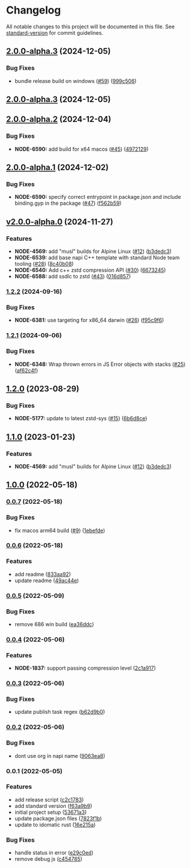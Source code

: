 # Changelog

All notable changes to this project will be documented in this file. See [standard-version](https://github.com/conventional-changelog/standard-version) for commit guidelines.

## [2.0.0-alpha.3](https://github.com/mongodb-js/zstd/compare/v2.0.0-alpha.2...v2.0.0-alpha.3) (2024-12-05)

### Bug Fixes

* bundle release build on windows ([#59](https://github.com/mongodb-js/zstd/issues/59)) ([999c506](https://github.com/mongodb-js/zstd/commit/999c5064f7e1033a889b4e1d9b3cd491a5ec2ff9))

## [2.0.0-alpha.3](https://github.com/mongodb-js/zstd/compare/v2.0.0-alpha.2...v2.0.0-alpha.3) (2024-12-05)

## [2.0.0-alpha.2](https://github.com/mongodb-js/zstd/compare/v2.0.0-alpha.1...v2.0.0-alpha.2) (2024-12-04)


### Bug Fixes

* **NODE-6590:** add build for x64 macos  ([#45](https://github.com/mongodb-js/zstd/issues/45)) ([4972129](https://github.com/mongodb-js/zstd/commit/4972129c5e1a48d4f448324e597df9c2a8f91f25))

## [2.0.0-alpha.1](https://github.com/mongodb-js/zstd/compare/v2.0.0-alpha.0...v2.0.0-alpha.1) (2024-12-02)


### Bug Fixes

* **NODE-6590:** specify correct entrypoint in package.json and include binding.gyp in the package ([#47](https://github.com/mongodb-js/zstd/issues/47)) ([f562b59](https://github.com/mongodb-js/zstd/commit/f562b59dea298ebf22a54106d71d3cf61b7fa8df))

## [v2.0.0-alpha.0](https://github.com/mongodb-js/zstd/compare/v1.2.2...v2.0.0-alpha.0) (2024-11-27)

### Features

* **NODE-4569:** add "musl" builds for Alpine Linux ([#12](https://github.com/mongodb-js/zstd/issues/12)) ([b3dedc3](https://github.com/mongodb-js/zstd/commit/b3dedc31a274df1eecb54b9092c8dd270f31c21c))
* **NODE-6539:** add base napi C++ template with standard Node team tooling ([#28](https://github.com/mongodb-js/zstd/issues/28)) ([8c40b08](https://github.com/mongodb-js/zstd/commit/8c40b08782969c87b85d5d1bea0a753db73cc87f))
* **NODE-6540:** Add c++ zstd compression API ([#30](https://github.com/mongodb-js/zstd/issues/30)) ([6673245](https://github.com/mongodb-js/zstd/commit/667324522600abc6f731b54a9d9a7c6e92954bef))
* **NODE-6588:** add ssdlc to zstd ([#43](https://github.com/mongodb-js/zstd/issues/43)) ([016d857](https://github.com/mongodb-js/zstd/commit/016d857ccb76f01ebaf18e01756b571338723a16))

### [1.2.2](https://github.com/mongodb-js/zstd/compare/v1.2.1...v1.2.2) (2024-09-16)


### Bug Fixes

* **NODE-6381:** use targeting for x86_64 darwin ([#26](https://github.com/mongodb-js/zstd/issues/26)) ([f95c9f6](https://github.com/mongodb-js/zstd/commit/f95c9f6b1e836cce7da4e6955181261110e88487))

### [1.2.1](https://github.com/mongodb-js/zstd/compare/v1.2.0...v1.2.1) (2024-09-06)


### Bug Fixes

* **NODE-6348:** Wrap thrown errors in JS Error objects with stacks ([#25](https://github.com/mongodb-js/zstd/issues/25)) ([af62c4f](https://github.com/mongodb-js/zstd/commit/af62c4f5f816386ce605c20641ad30cc74bb77e2))

## [1.2.0](https://github.com/mongodb-js/zstd/compare/v1.1.0...v1.2.0) (2023-08-29)


### Bug Fixes

* **NODE-5177:** update to latest zstd-sys ([#15](https://github.com/mongodb-js/zstd/issues/15)) ([6b6d8ce](https://github.com/mongodb-js/zstd/commit/6b6d8ce098de757c53fd52a09d47aa3e29ed2902))

## [1.1.0](https://github.com/mongodb-js/zstd/compare/v1.0.0...v1.1.0) (2023-01-23)


### Features

* **NODE-4569:** add "musl" builds for Alpine Linux ([#12](https://github.com/mongodb-js/zstd/issues/12)) ([b3dedc3](https://github.com/mongodb-js/zstd/commit/b3dedc31a274df1eecb54b9092c8dd270f31c21c))

## [1.0.0](https://github.com/mongodb-js/zstd/compare/v0.0.7...v1.0.0) (2022-05-18)

### [0.0.7](https://github.com/mongodb-js/zstd/compare/v0.0.6...v0.0.7) (2022-05-18)


### Bug Fixes

* fix macos arm64 build ([#9](https://github.com/mongodb-js/zstd/issues/9)) ([1ebefde](https://github.com/mongodb-js/zstd/commit/1ebefdedb761b34bcc721a934296d3ac9f0e7a1b))

### [0.0.6](https://github.com/mongodb-js/zstd/compare/v0.0.5...v0.0.6) (2022-05-18)


### Features

* add readme ([833aa92](https://github.com/mongodb-js/zstd/commit/833aa92213236ef35c4bd79d4c462751a3b4e634))
* update readme ([49ac44e](https://github.com/mongodb-js/zstd/commit/49ac44efbe9a4ab544958b97ae178b51cac057ff))

### [0.0.5](https://github.com/mongodb-js/zstd/compare/v0.0.4...v0.0.5) (2022-05-09)


### Bug Fixes

* remove 686 win build ([ea36ddc](https://github.com/mongodb-js/zstd/commit/ea36ddc0ce3e6630321e7074a138f2d45dd16f4f))

### [0.0.4](https://github.com/mongodb-js/zstd/compare/v0.0.3...v0.0.4) (2022-05-06)


### Features

* **NODE-1837:** support passing compression level ([2c1a917](https://github.com/mongodb-js/zstd/commit/2c1a9171c689c1fc87428d383ffeb823291f84cf))

### [0.0.3](https://github.com/mongodb-js/zstd/compare/v0.0.2...v0.0.3) (2022-05-06)


### Bug Fixes

* update publish task regex ([b62d9b0](https://github.com/mongodb-js/zstd/commit/b62d9b0e644c85d3443f738d953ae7816d3eba00))

### [0.0.2](https://github.com/mongodb-js/zstd/compare/v0.0.1...v0.0.2) (2022-05-06)


### Bug Fixes

* dont use org in napi name ([9063ea8](https://github.com/mongodb-js/zstd/commit/9063ea8bb7b187aacd876f75b3e74bc0188e7a2b))

### 0.0.1 (2022-05-05)


### Features

* add release script ([c2c1783](https://github.com/mongodb-js/zstd/commit/c2c1783242766c8b65f57838494d1a3c4dc23305))
* add standard version ([f63a9b9](https://github.com/mongodb-js/zstd/commit/f63a9b95ba261004cb2f481ff201fa2e116d3aed))
* initial project setup ([53671a3](https://github.com/mongodb-js/zstd/commit/53671a393326605650d3ae12959796a6c6976472))
* update package.json files ([7823f1b](https://github.com/mongodb-js/zstd/commit/7823f1b3156f4eacd2c235ac660aa9810eee6f84))
* update to idomatic rust ([16e215a](https://github.com/mongodb-js/zstd/commit/16e215a59817fdf94bb62c8620b49b6255bafda0))


### Bug Fixes

* handle status in error ([e29c0ed](https://github.com/mongodb-js/zstd/commit/e29c0ed3b1077987c28bc4daa11c5d6a01c650cf))
* remove debug js ([c454785](https://github.com/mongodb-js/zstd/commit/c454785a6cbfe63ed21ca3942ce0707e0b399d3f))
